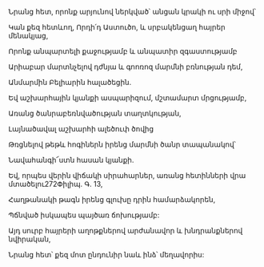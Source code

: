 Նրանց հետ, որոնք արյունով ներկված՝ անցան կրակի ու սրի միջով՝

Կան քեզ հետևող, Որդի՛դ Աստուծո, և սրբակենցաղ հայրեր մենակյաց,

Որոնք անպարտելի քաջությամբ և անպատիր զգաստությամբ

Արիաբար մարտնչելով դժնյա և գոոռոզ մարմնի բռնության դեմ,

Անմարմին Բելիարին հալածեցին.

Եվ աշխարհային կյանքի ասպարիզում, մշտամարտ մրցությամբ,

Առանց ծանրաբեռնվածության տաղտկության,

Լայնածավալ աշխարհի ալեծուփ ծովից

Թռցնելով թեթև հոգիներն իրենց մարմնի ծանր տապանակով՝

Նավահանգի՜ստն հասան կյանքի.

Եվ, որպես վերին վիճակի սիրահարներ, առանց հետինների վրա մտածելու272Փիլիպ. Գ. 13,

Հաղթանակի թագն իրենց գլուխը դրին համարձակորեն,

Պճնված իսկապես պայծառ ճոխությամբ:

Այդ սուրբ հայրերի աղոթքներով արժանավոր և խնդրանքներով նվիրական,

Նրանց հետ՝ քեզ մոտ ընդունիր նաև ինձ՝ մեղավորիս: